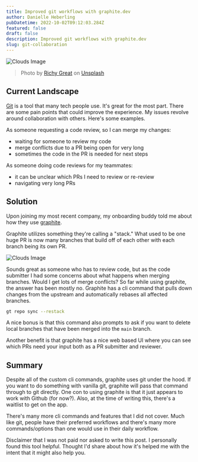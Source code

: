 ```yaml
---
title: Improved git workflows with graphite.dev
author: Danielle Heberling
pubDatetime: 2022-10-02T09:12:03.284Z
featured: false
draft: false
description: Improved git workflows with graphite.dev
slug: git-collaboration
---
```


![Clouds Image](/assets/github-screen.jpg)

> Photo by <a href="https://unsplash.com/@richygreat?utm_source=unsplash&utm_medium=referral&utm_content=creditCopyText">Richy Great</a> on <a href="https://unsplash.com/s/photos/github?utm_source=unsplash&utm_medium=referral&utm_content=creditCopyText">Unsplash</a>

## Current Landscape

[Git](https://git-scm.com/) is a tool that many tech people use. It's great for the most part. There are some pain points that could improve the experience. My issues revolve around collaboration with others. Here's some examples.

As someone requesting a code review, so I can merge my changes:

- waiting for someone to review my code
- merge conflicts due to a PR being open for very long
- sometimes the code in the PR is needed for next steps

As someone doing code reviews for my teammates:

- it can be unclear which PRs I need to review or re-review
- navigating very long PRs

## Solution

Upon joining my most recent company, my onboarding buddy told me about how they use [graphite](https://graphite.dev/).

Graphite utilizes something they're calling a "stack." What used to be one huge PR is now many branches that build off of each other with each branch being its own PR.

![Clouds Image](/assets/graphite.png)

Sounds great as someone who has to review code, but as the code submitter I had some concerns about what happens when merging branches. Would I get lots of merge conflicts? So far while using graphite, the answer has been mostly no. Graphite has a cli command that pulls down changes from the upstream and automatically rebases all affected branches.

```sh
gt repo sync --restack
```

A nice bonus is that this command also prompts to ask if you want to delete local branches that have been merged into the `main` branch.

Another benefit is that graphite has a nice web based UI where you can see which PRs need your input both as a PR submitter and reviewer.

## Summary

Despite all of the custom cli commands, graphite uses git under the hood. If you want to do something with vanilla git, graphite will pass that command through to git directly. One con to using graphite is that it just appears to work with Github (for now?). Also, at the time of writing this, there's a waitlist to get on the app.

There's many more cli commands and features that I did not cover. Much like git, people have their preferred workflows and there's many more commands/options than one would use in their daily workflow.

Disclaimer that I was not paid nor asked to write this post. I personally found this tool helpful. Thought I'd share about how it's helped me with the intent that it might also help you.
